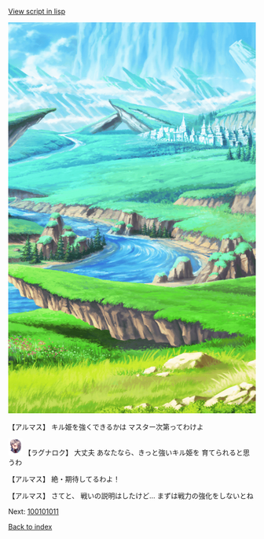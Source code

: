 [View script in lisp](../scripts/100000033.txt)

![plain.png](../images/backgrounds/plain.png)

【アルマス】
キル姫を強くできるかは
マスター次第ってわけよ

<img src="../images/units/103611.png" alt="103611.png" height="34"/>
【ラグナロク】
大丈夫
あなたなら、きっと強いキル姫を
育てられると思うわ

【アルマス】
絶・期待してるわよ！

【アルマス】
さてと、
戦いの説明はしたけど…
まずは戦力の強化をしないとね

Next: [100101011](100101011.md)

[Back to index](index.md)
